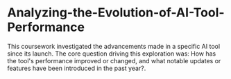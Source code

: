 # Analyzing-the-Evolution-of-AI-Tool-Performance
This coursework investigated the advancements made in a specific AI tool since its launch.  The core question driving this exploration was: How has the tool's performance improved or changed, and what notable updates or features have been introduced in the past year?.   
